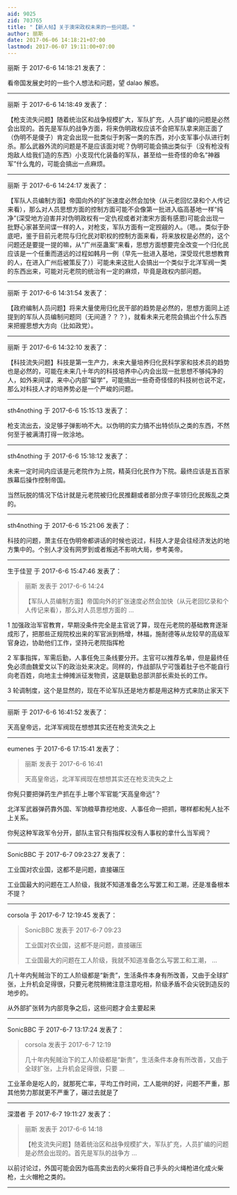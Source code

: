 ```yaml
---
aid: 9025
zid: 703765
title: "【新人帖】关于澳宋政权未来的一些问题。"
author: 丽斯
date: 2017-06-06 14:18:21+07:00
lastmod: 2017-06-07 19:11:00+07:00
---
```


丽斯 于 2017-6-6 14:18:21 发表了：

看帝国发展史时的一些个人想法和问题，望 dalao 解惑。

---

丽斯 于 2017-6-6 14:18:49 发表了：

【枪支流失问题】随着统治区和战争规模扩大，军队扩充，人员扩编的问题是必然会出现的。首先是军队的战争方面，将来伪明政权应该不会把军队拿来刚正面了（伪明不是傻子）肯定会出现一批类似于刺客一类的东西，对小支军事小队进行刺杀。那么武器外流的问题是不是应该面对呢？伪明可能会搞出类似于（没有枪没有炮敌人给我们造的东西）小支现代化装备的军队，甚至给一些奇怪的命名“神器军”什么鬼的，可能会搞出一点麻烦。

---

丽斯 于 2017-6-6 14:24:17 发表了：

【军队人员编制方面】帝国向外的扩张速度必然会加快（从元老回忆录和个人传记来看），那么对人员思想方面的控制方面可能不会像第一批进入临高基地一样“纯净”(深受地方迫害并对伪明政权有一定仇视或者对澳宋方面有感恩)可能会出现一批野心家甚至间谍一样的人，对枪支，军队方面有一定觊觎的人。（嗯。。类似于卧底吧，鉴于目前元老院与归化民对职权的控制方面来看，将来放权是必然的，这个问题还是要提一提的嘛，从“广州巫蛊案”来看，思想方面想要完全改变一个归化民应该是一个任重而道远的过程如韩月一例（早先一批进入基地，深受现代思想教育的人，在进入广州后被策反了））可能未来这批人会搞出一个类似于北洋军阀一类的东西出来，可能对元老院的统治有一定的麻烦，毕竟是政权内部问题。

---

丽斯 于 2017-6-6 14:31:54 发表了：

【政府编制人员问题】将来大量使用归化民干部的趋势是必然的，思想方面同上述提到的军队人员编制问题同（无间道？？？），就看未来元老院会搞出个什么东西来把握思想大方向（比如政党）。

---

丽斯 于 2017-6-6 14:32:10 发表了：

【科技流失问题】科技是第一生产力，未来大量培养归化民科学家和技术员的趋势也是必然的，可能在未来几十年内的科技培养中心内会出现一批思想不够纯净的人，如外来间谍，来中心内部“留学”，可能搞出一些奇奇怪怪的科技树也说不定，那么对科技人才的培养势必是一个严峻的问题。

---

sth4nothing 于 2017-6-6 15:15:13 发表了：

枪支流出去，没足够子弹影响不大。以伪明的实力搞不出特侦队之类的东西，不然何至于被满清打得一败涂地。

---

sth4nothing 于 2017-6-6 15:18:12 发表了：

未来一定时间内应该是元老院作为上院，精英归化民作为下院。最终应该是五百家族幕后操作控制帝国。

当然玩脱的情况下估计就是元老院被归化民推翻或者部分庶子率领归化民叛乱之类的。

---

sth4nothing 于 2017-6-6 15:21:06 发表了：

科技的问题，萧主任在伪明帝都讲话的时候也说过，科技人才是会往经济发达的地方集中的。个别人才没有网罗到或者叛逃不影响大局，参考美帝。

---

生于佳翌 于 2017-6-6 15:47:46 发表了：

> 丽斯 发表于 2017-6-6 14:24
>
> 【军队人员编制方面】帝国向外的扩张速度必然会加快（从元老回忆录和个人传记来看），那么对人员思想方面的 ...

1 加强政治军官教育，早期没条件完全是主官说了算，现在元老院的基础教育逐渐成形了，把那些正规院校出来的军官派到杨增，林福，施耐德等从龙较早的高级军官身边，协助他们工作，坚持元老院指挥枪

2 军事指挥，军需后勤，人事任免三条线要分开。主官可以推荐名单，但是最终任免必须由魏爱文以下的政治处来决定。同样的，作战部队宁可饿着肚子也不能自行向老百姓，向地主士绅摊派征发物资，这是联勤总部洪部长索处长的工作。

3 轮调制度，这个是显然的，现在不论军队还是地方都是用这种方式来防止家天下

---

丽斯 于 2017-6-6 16:41:52 发表了：

天高皇帝远，北洋军阀现在想想其实还在枪支流失之上

---

eumenes 于 2017-6-6 17:15:41 发表了：

> 丽斯 发表于 2017-6-6 16:41
>
> 天高皇帝远，北洋军阀现在想想其实还在枪支流失之上

你髡只要把弹药生产抓在手上哪个军官能“天高皇帝远”？

北洋军武器弹药靠外国、军饷粮草靠挖地皮、人事任命一把抓，哪样都和髡人扯不上关系。

你髡这种军政军令分开，部队主官只有指挥权没有人事权的拿什么当军阀？

---

SonicBBC 于 2017-6-7 09:23:27 发表了：

工业国对农业国，这都不是问题，直接碾压

工业国最大的问题在工人阶级，我就不知道准备怎么写罢工和工潮，还是准备根本不提？

---

corsola 于 2017-6-7 12:19:45 发表了：

> SonicBBC 发表于 2017-6-7 09:23
>
> 工业国对农业国，这都不是问题，直接碾压
>
> 工业国最大的问题在工人阶级，我就不知道准备怎么写罢工和工潮， ...

几十年内髡贼治下的工人阶级都是“新贵”，生活条件本身有所改善，又由于全球扩张，上升机会足得很，只要元老院稍微注意注意吃相，阶级矛盾不会尖锐到造反的地步的。

从外部扩张转为内部竞争之后，这些问题才会主要起来

---

SonicBBC 于 2017-6-7 13:17:24 发表了：

> corsola 发表于 2017-6-7 12:19
>
> 几十年内髡贼治下的工人阶级都是“新贵”，生活条件本身有所改善，又由于全球扩张，上升机会足得很，只要 ...

工业革命是吃人的，就那死亡率，平均工作时间，工人能哄的好，问题不严重，那其他势力那就更不严重了，碾过去就是了

---

深潜者 于 2017-6-7 19:11:27 发表了：

> 丽斯 发表于 2017-6-6 14:18
>
> 【枪支流失问题】随着统治区和战争规模扩大，军队扩充，人员扩编的问题是必然会出现的。首先是军队的战争方 ...

以前讨论过，外国可能会因为临高卖出去的火柴将自己手头的火绳枪进化成火柴枪，土火帽枪之类的。

---
